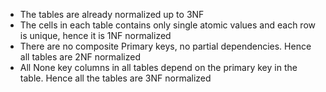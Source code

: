 - The tables are already normalized up to 3NF
- The cells in each table contains only single atomic values and each row is unique, hence it is 1NF normalized
- There are no composite Primary keys, no partial dependencies. Hence all tables are 2NF normalized
- All None key columns in all tables depend on the primary key in the table. Hence all the tables are 3NF normalized